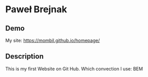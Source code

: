 # Paweł Brejnak

## Demo

My site: https://mombil.github.io/homepage/

## Description

This is my first Website on Git Hub. 
Which convection I use:
BEM 
